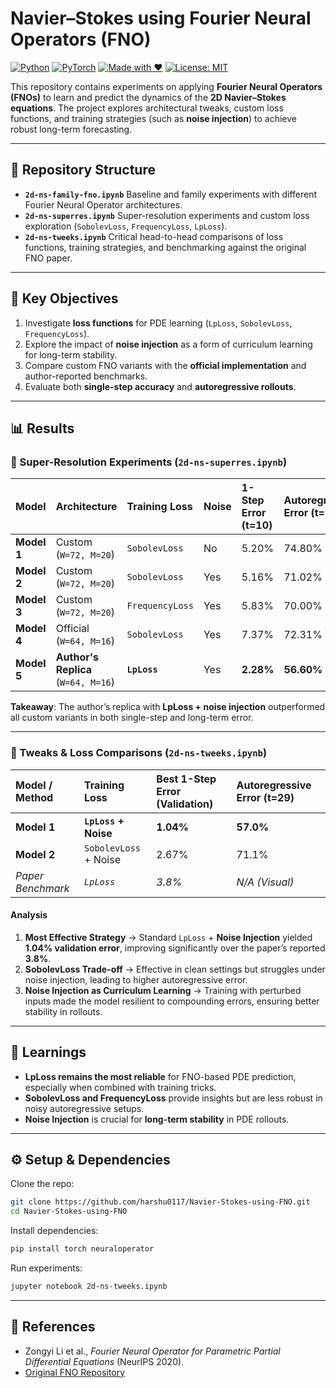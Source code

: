 # Navier–Stokes using Fourier Neural Operators (FNO)

[![Python](https://img.shields.io/badge/Python-3.10%2B-blue)](https://www.python.org/)
[![PyTorch](https://img.shields.io/badge/PyTorch-%F0%9F%A7%AA-red)](https://pytorch.org/)
[![Made with ❤️](https://img.shields.io/badge/Made%20with-%E2%9D%A4%EF%B8%8F-brightgreen)](#)
[![License: MIT](https://img.shields.io/badge/License-MIT-yellow.svg)](LICENSE)

This repository contains experiments on applying **Fourier Neural Operators (FNOs)** to learn and predict the dynamics of the **2D Navier–Stokes equations**.
The project explores architectural tweaks, custom loss functions, and training strategies (such as **noise injection**) to achieve robust long-term forecasting.

---

## 📌 Repository Structure

* **`2d-ns-family-fno.ipynb`**
  Baseline and family experiments with different Fourier Neural Operator architectures.
* **`2d-ns-superres.ipynb`**
  Super-resolution experiments and custom loss exploration (`SobolevLoss`, `FrequencyLoss`, `LpLoss`).
* **`2d-ns-tweeks.ipynb`**
  Critical head-to-head comparisons of loss functions, training strategies, and benchmarking against the original FNO paper.

---

## 🚀 Key Objectives

1. Investigate **loss functions** for PDE learning (`LpLoss`, `SobolevLoss`, `FrequencyLoss`).
2. Explore the impact of **noise injection** as a form of curriculum learning for long-term stability.
3. Compare custom FNO variants with the **official implementation** and author-reported benchmarks.
4. Evaluate both **single-step accuracy** and **autoregressive rollouts**.

---

## 📊 Results

### 🔹 Super-Resolution Experiments (`2d-ns-superres.ipynb`)

| Model       | Architecture                        | Training Loss   | Noise | 1-Step Error (t=10) | **Autoregressive Error (t=29)** |
| :---------- | :---------------------------------- | :-------------- | :---- | :------------------ | :------------------------------ |
| **Model 1** | Custom (`W=72, M=20`)               | `SobolevLoss`   | No    | 5.20%               | 74.80%                          |
| **Model 2** | Custom (`W=72, M=20`)               | `SobolevLoss`   | Yes   | 5.16%               | 71.02%                          |
| **Model 3** | Custom (`W=72, M=20`)               | `FrequencyLoss` | Yes   | 5.83%               | 70.00%                          |
| **Model 4** | Official (`W=64, M=16`)             | `SobolevLoss`   | Yes   | 7.37%               | 72.31%                          |
| **Model 5** | **Author's Replica** (`W=64, M=16`) | **`LpLoss`**    | Yes   | **2.28%**           | **56.60%**                      |

**Takeaway**: The author’s replica with **LpLoss + noise injection** outperformed all custom variants in both single-step and long-term error.

---

### 🔹 Tweaks & Loss Comparisons (`2d-ns-tweeks.ipynb`)

| Model / Method    | Training Loss         | Best 1-Step Error (Validation) | Autoregressive Error (t=29) |
| :---------------- | :-------------------- | :----------------------------- | :-------------------------- |
| **Model 1**       | **`LpLoss` + Noise**  | **1.04%**                      | **57.0%**                   |
| **Model 2**       | `SobolevLoss` + Noise | 2.67%                          | 71.1%                       |
| *Paper Benchmark* | *`LpLoss`*            | *3.8%*                         | *N/A (Visual)*              |

#### Analysis

1. **Most Effective Strategy** → Standard `LpLoss` + **Noise Injection** yielded **1.04% validation error**, improving significantly over the paper’s reported **3.8%**.
2. **SobolevLoss Trade-off** → Effective in clean settings but struggles under noise injection, leading to higher autoregressive error.
3. **Noise Injection as Curriculum Learning** → Training with perturbed inputs made the model resilient to compounding errors, ensuring better stability in rollouts.

---

## 🧠 Learnings

* **LpLoss remains the most reliable** for FNO-based PDE prediction, especially when combined with training tricks.
* **SobolevLoss and FrequencyLoss** provide insights but are less robust in noisy autoregressive setups.
* **Noise Injection** is crucial for **long-term stability** in PDE rollouts.

---

## ⚙️ Setup & Dependencies

Clone the repo:

```bash
git clone https://github.com/harshu0117/Navier-Stokes-using-FNO.git
cd Navier-Stokes-using-FNO
```

Install dependencies:

```bash
pip install torch neuraloperator  
```

Run experiments:

```bash
jupyter notebook 2d-ns-tweeks.ipynb
```

---

## 📖 References

* Zongyi Li et al., *Fourier Neural Operator for Parametric Partial Differential Equations* (NeurIPS 2020).
* [Original FNO Repository](https://github.com/zongyi-li/fourier_neural_operator)


